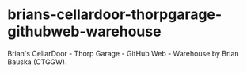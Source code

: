 # brians-cellardoor-thorpgarage-githubweb-warehouse
Brian's CellarDoor - Thorp Garage - GitHub Web - Warehouse by Brian Bauska (CTGGW).

